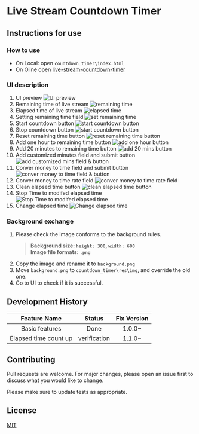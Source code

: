 # Live Stream Countdown Timer

## Instructions for use

### How to use

* On Local: open `countdown_timer\index.html`
* On Oline open [live-stream-countdown-timer](https://workspace2110.github.io/live-stream-countdown-timer/)

### UI description
  1. UI preview
        ![UI preview](./utils/readme_img/UI.png)
  2. Remaining time of live stream
        ![remaining time](./utils/readme_img/remaining_time.png)
  3. Elapsed time of live stream
        ![elapsed time](./utils/readme_img/elapsed_time.png)
  4. Setting remaining time field
        ![set remaining time](./utils/readme_img/setting_time.png)
  5. Start countdown button
        ![start countdown button](./utils/readme_img/start_btn.png)
  6. Stop countdown button
        ![start countdown button](./utils/readme_img/start_btn.png)
  7. Reset remaining time button
        ![reset remaining time button](./utils/readme_img/reset_btn.png)
  8. Add one hour to remaining time button
        ![add one hour button](./utils/readme_img/add_one_hour_btn.png)
  9.  Add 20 minutes to remaining time button
        ![add 20 mins button](./utils/readme_img/add_20_mins_btn.png)
  10. Add customized minutes field and submit button
        ![add customized mins field & button](./utils/readme_img/add_customized_mins_btn.png)
  11. Conver money to time field and submit button
        ![conver money to time field & button](./utils/readme_img/convert_2_time.png)
  12. Conver money to time rate field
        ![conver money to time rate field](./utils/readme_img/convert_rate.png)
  13. Clean elapsed time button 
        ![clean elapsed time button](./utils/readme_img/clean_elapsed_time.png)
  14. Stop Time to modifed elapsed time
        ![Stop Time to modifed elapsed time](./utils/readme_img/Modified_elapsed_time.png)
  15. Change elapsed time 
        ![Change elapsed time](./utils/readme_img/Modified_elapsed_time2.png)


### Background exchange

1. Please check the image conforms to the background rules.
   > **Background size: `height: 300`, `width: 600`**<br/>
   > **Image file formats: `.png`**
2. Copy the image and rename it to `background.png`
3. Move `background.png` to `countdown_timer\res\img`, and override the old one.
4. Go to UI to check if it is successful.

## Development History

| Feature Name | Status | Fix Version |
| :----------: | :----: | :---------: |
| Basic features | Done | 1.0.0~ |
| Elapsed time count up | verification | 1.1.0~ |

## Contributing

Pull requests are welcome. For major changes, please open an issue first to discuss what you would like to change.

Please make sure to update tests as appropriate.

## License
[MIT](https://choosealicense.com/licenses/mit/)
